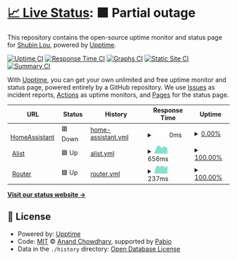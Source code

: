 # [📈 Live Status](https://ct1.898311.xyz): <!--live status--> **🟧 Partial outage**

This repository contains the open-source uptime monitor and status page for [Shubin Lou](https://ct1.898311.xyz), powered by [Upptime](https://github.com/upptime/upptime).

[![Uptime CI](https://github.com/898311543/upptime/workflows/Uptime%20CI/badge.svg)](https://github.com/898311543/upptime/actions?query=workflow%3A%22Uptime+CI%22)
[![Response Time CI](https://github.com/898311543/upptime/workflows/Response%20Time%20CI/badge.svg)](https://github.com/898311543/upptime/actions?query=workflow%3A%22Response+Time+CI%22)
[![Graphs CI](https://github.com/898311543/upptime/workflows/Graphs%20CI/badge.svg)](https://github.com/898311543/upptime/actions?query=workflow%3A%22Graphs+CI%22)
[![Static Site CI](https://github.com/898311543/upptime/workflows/Static%20Site%20CI/badge.svg)](https://github.com/898311543/upptime/actions?query=workflow%3A%22Static+Site+CI%22)
[![Summary CI](https://github.com/898311543/upptime/workflows/Summary%20CI/badge.svg)](https://github.com/898311543/upptime/actions?query=workflow%3A%22Summary+CI%22)

With [Upptime](https://upptime.js.org), you can get your own unlimited and free uptime monitor and status page, powered entirely by a GitHub repository. We use [Issues](https://github.com/898311543/upptime/issues) as incident reports, [Actions](https://github.com/898311543/upptime/actions) as uptime monitors, and [Pages](https://ct1.898311.xyz) for the status page.

<!--start: status pages-->
<!-- This summary is generated by Upptime (https://github.com/upptime/upptime) -->
<!-- Do not edit this manually, your changes will be overwritten -->
<!-- prettier-ignore -->
| URL | Status | History | Response Time | Uptime |
| --- | ------ | ------- | ------------- | ------ |
| <img alt="" src="https://icons.duckduckgo.com/ip3/hass.898311.xyz.ico" height="13"> [HomeAssistant](https://hass.898311.xyz:8123) | 🟥 Down | [home-assistant.yml](https://github.com/898311543/upptime/commits/HEAD/history/home-assistant.yml) | <details><summary><img alt="Response time graph" src="./graphs/home-assistant/response-time-week.png" height="20"> 0ms</summary><br><a href="https://ct1.898311.xyz/history/home-assistant"><img alt="Response time 1121" src="https://img.shields.io/endpoint?url=https%3A%2F%2Fraw.githubusercontent.com%2F898311543%2Fupptime%2FHEAD%2Fapi%2Fhome-assistant%2Fresponse-time.json"></a><br><a href="https://ct1.898311.xyz/history/home-assistant"><img alt="24-hour response time 0" src="https://img.shields.io/endpoint?url=https%3A%2F%2Fraw.githubusercontent.com%2F898311543%2Fupptime%2FHEAD%2Fapi%2Fhome-assistant%2Fresponse-time-day.json"></a><br><a href="https://ct1.898311.xyz/history/home-assistant"><img alt="7-day response time 0" src="https://img.shields.io/endpoint?url=https%3A%2F%2Fraw.githubusercontent.com%2F898311543%2Fupptime%2FHEAD%2Fapi%2Fhome-assistant%2Fresponse-time-week.json"></a><br><a href="https://ct1.898311.xyz/history/home-assistant"><img alt="30-day response time 0" src="https://img.shields.io/endpoint?url=https%3A%2F%2Fraw.githubusercontent.com%2F898311543%2Fupptime%2FHEAD%2Fapi%2Fhome-assistant%2Fresponse-time-month.json"></a><br><a href="https://ct1.898311.xyz/history/home-assistant"><img alt="1-year response time 1121" src="https://img.shields.io/endpoint?url=https%3A%2F%2Fraw.githubusercontent.com%2F898311543%2Fupptime%2FHEAD%2Fapi%2Fhome-assistant%2Fresponse-time-year.json"></a></details> | <details><summary><a href="https://ct1.898311.xyz/history/home-assistant">0.00%</a></summary><a href="https://ct1.898311.xyz/history/home-assistant"><img alt="All-time uptime 14.48%" src="https://img.shields.io/endpoint?url=https%3A%2F%2Fraw.githubusercontent.com%2F898311543%2Fupptime%2FHEAD%2Fapi%2Fhome-assistant%2Fuptime.json"></a><br><a href="https://ct1.898311.xyz/history/home-assistant"><img alt="24-hour uptime 0.00%" src="https://img.shields.io/endpoint?url=https%3A%2F%2Fraw.githubusercontent.com%2F898311543%2Fupptime%2FHEAD%2Fapi%2Fhome-assistant%2Fuptime-day.json"></a><br><a href="https://ct1.898311.xyz/history/home-assistant"><img alt="7-day uptime 0.00%" src="https://img.shields.io/endpoint?url=https%3A%2F%2Fraw.githubusercontent.com%2F898311543%2Fupptime%2FHEAD%2Fapi%2Fhome-assistant%2Fuptime-week.json"></a><br><a href="https://ct1.898311.xyz/history/home-assistant"><img alt="30-day uptime 1.38%" src="https://img.shields.io/endpoint?url=https%3A%2F%2Fraw.githubusercontent.com%2F898311543%2Fupptime%2FHEAD%2Fapi%2Fhome-assistant%2Fuptime-month.json"></a><br><a href="https://ct1.898311.xyz/history/home-assistant"><img alt="1-year uptime 14.48%" src="https://img.shields.io/endpoint?url=https%3A%2F%2Fraw.githubusercontent.com%2F898311543%2Fupptime%2FHEAD%2Fapi%2Fhome-assistant%2Fuptime-year.json"></a></details>
| <img alt="" src="https://icons.duckduckgo.com/ip3/hass.898311.xyz.ico" height="13"> [Alist](http://hass.898311.xyz:8200) | 🟩 Up | [alist.yml](https://github.com/898311543/upptime/commits/HEAD/history/alist.yml) | <details><summary><img alt="Response time graph" src="./graphs/alist/response-time-week.png" height="20"> 656ms</summary><br><a href="https://ct1.898311.xyz/history/alist"><img alt="Response time 590" src="https://img.shields.io/endpoint?url=https%3A%2F%2Fraw.githubusercontent.com%2F898311543%2Fupptime%2FHEAD%2Fapi%2Falist%2Fresponse-time.json"></a><br><a href="https://ct1.898311.xyz/history/alist"><img alt="24-hour response time 548" src="https://img.shields.io/endpoint?url=https%3A%2F%2Fraw.githubusercontent.com%2F898311543%2Fupptime%2FHEAD%2Fapi%2Falist%2Fresponse-time-day.json"></a><br><a href="https://ct1.898311.xyz/history/alist"><img alt="7-day response time 656" src="https://img.shields.io/endpoint?url=https%3A%2F%2Fraw.githubusercontent.com%2F898311543%2Fupptime%2FHEAD%2Fapi%2Falist%2Fresponse-time-week.json"></a><br><a href="https://ct1.898311.xyz/history/alist"><img alt="30-day response time 606" src="https://img.shields.io/endpoint?url=https%3A%2F%2Fraw.githubusercontent.com%2F898311543%2Fupptime%2FHEAD%2Fapi%2Falist%2Fresponse-time-month.json"></a><br><a href="https://ct1.898311.xyz/history/alist"><img alt="1-year response time 590" src="https://img.shields.io/endpoint?url=https%3A%2F%2Fraw.githubusercontent.com%2F898311543%2Fupptime%2FHEAD%2Fapi%2Falist%2Fresponse-time-year.json"></a></details> | <details><summary><a href="https://ct1.898311.xyz/history/alist">100.00%</a></summary><a href="https://ct1.898311.xyz/history/alist"><img alt="All-time uptime 89.21%" src="https://img.shields.io/endpoint?url=https%3A%2F%2Fraw.githubusercontent.com%2F898311543%2Fupptime%2FHEAD%2Fapi%2Falist%2Fuptime.json"></a><br><a href="https://ct1.898311.xyz/history/alist"><img alt="24-hour uptime 100.00%" src="https://img.shields.io/endpoint?url=https%3A%2F%2Fraw.githubusercontent.com%2F898311543%2Fupptime%2FHEAD%2Fapi%2Falist%2Fuptime-day.json"></a><br><a href="https://ct1.898311.xyz/history/alist"><img alt="7-day uptime 100.00%" src="https://img.shields.io/endpoint?url=https%3A%2F%2Fraw.githubusercontent.com%2F898311543%2Fupptime%2FHEAD%2Fapi%2Falist%2Fuptime-week.json"></a><br><a href="https://ct1.898311.xyz/history/alist"><img alt="30-day uptime 99.96%" src="https://img.shields.io/endpoint?url=https%3A%2F%2Fraw.githubusercontent.com%2F898311543%2Fupptime%2FHEAD%2Fapi%2Falist%2Fuptime-month.json"></a><br><a href="https://ct1.898311.xyz/history/alist"><img alt="1-year uptime 89.21%" src="https://img.shields.io/endpoint?url=https%3A%2F%2Fraw.githubusercontent.com%2F898311543%2Fupptime%2FHEAD%2Fapi%2Falist%2Fuptime-year.json"></a></details>
| <img alt="" src="https://icons.duckduckgo.com/ip3/null.ico" height="13"> [Router](hass.898311.xyz) | 🟩 Up | [router.yml](https://github.com/898311543/upptime/commits/HEAD/history/router.yml) | <details><summary><img alt="Response time graph" src="./graphs/router/response-time-week.png" height="20"> 237ms</summary><br><a href="https://ct1.898311.xyz/history/router"><img alt="Response time 237" src="https://img.shields.io/endpoint?url=https%3A%2F%2Fraw.githubusercontent.com%2F898311543%2Fupptime%2FHEAD%2Fapi%2Frouter%2Fresponse-time.json"></a><br><a href="https://ct1.898311.xyz/history/router"><img alt="24-hour response time 259" src="https://img.shields.io/endpoint?url=https%3A%2F%2Fraw.githubusercontent.com%2F898311543%2Fupptime%2FHEAD%2Fapi%2Frouter%2Fresponse-time-day.json"></a><br><a href="https://ct1.898311.xyz/history/router"><img alt="7-day response time 237" src="https://img.shields.io/endpoint?url=https%3A%2F%2Fraw.githubusercontent.com%2F898311543%2Fupptime%2FHEAD%2Fapi%2Frouter%2Fresponse-time-week.json"></a><br><a href="https://ct1.898311.xyz/history/router"><img alt="30-day response time 231" src="https://img.shields.io/endpoint?url=https%3A%2F%2Fraw.githubusercontent.com%2F898311543%2Fupptime%2FHEAD%2Fapi%2Frouter%2Fresponse-time-month.json"></a><br><a href="https://ct1.898311.xyz/history/router"><img alt="1-year response time 237" src="https://img.shields.io/endpoint?url=https%3A%2F%2Fraw.githubusercontent.com%2F898311543%2Fupptime%2FHEAD%2Fapi%2Frouter%2Fresponse-time-year.json"></a></details> | <details><summary><a href="https://ct1.898311.xyz/history/router">100.00%</a></summary><a href="https://ct1.898311.xyz/history/router"><img alt="All-time uptime 98.94%" src="https://img.shields.io/endpoint?url=https%3A%2F%2Fraw.githubusercontent.com%2F898311543%2Fupptime%2FHEAD%2Fapi%2Frouter%2Fuptime.json"></a><br><a href="https://ct1.898311.xyz/history/router"><img alt="24-hour uptime 100.00%" src="https://img.shields.io/endpoint?url=https%3A%2F%2Fraw.githubusercontent.com%2F898311543%2Fupptime%2FHEAD%2Fapi%2Frouter%2Fuptime-day.json"></a><br><a href="https://ct1.898311.xyz/history/router"><img alt="7-day uptime 100.00%" src="https://img.shields.io/endpoint?url=https%3A%2F%2Fraw.githubusercontent.com%2F898311543%2Fupptime%2FHEAD%2Fapi%2Frouter%2Fuptime-week.json"></a><br><a href="https://ct1.898311.xyz/history/router"><img alt="30-day uptime 100.00%" src="https://img.shields.io/endpoint?url=https%3A%2F%2Fraw.githubusercontent.com%2F898311543%2Fupptime%2FHEAD%2Fapi%2Frouter%2Fuptime-month.json"></a><br><a href="https://ct1.898311.xyz/history/router"><img alt="1-year uptime 98.94%" src="https://img.shields.io/endpoint?url=https%3A%2F%2Fraw.githubusercontent.com%2F898311543%2Fupptime%2FHEAD%2Fapi%2Frouter%2Fuptime-year.json"></a></details>

<!--end: status pages-->

[**Visit our status website →**](https://ct1.898311.xyz)

## 📄 License

- Powered by: [Upptime](https://github.com/upptime/upptime)
- Code: [MIT](./LICENSE) © [Anand Chowdhary](https://anandchowdhary.com), supported by [Pabio](https://pabio.com)
- Data in the `./history` directory: [Open Database License](https://opendatacommons.org/licenses/odbl/1-0/)
